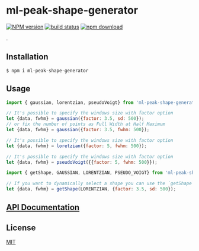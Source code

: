 # ml-peak-shape-generator

[![NPM version][npm-image]][npm-url]
[![build status][ci-image]][ci-url]
[![npm download][download-image]][download-url]

.

## Installation

`$ npm i ml-peak-shape-generator`

## Usage

```js
import { gaussian, lorentzian, pseudoVoigt} from 'ml-peak-shape-generator';

// It's possible to specify the windows size with factor option
let {data, fwhm} = gaussian({factor: 3.5, sd: 500});
// or fix the number of points as Full Width at Half Maximum
let {data, fwhm} = gaussian({factor: 3.5, fwhm: 500});

// It's possible to specify the windows size with factor option
let {data, fwhm} = loretzian({factor: 5, fwhm: 500});

// It's possible to specify the windows size with factor option
let {data, fwhm} = pseudoVoigt({{factor: 5, fwhm: 500}});
```

```js
import { getShape, GAUSSIAN, LORENTZIAN, PSEUDO_VOIGT} from 'ml-peak-shape-generator';

// If you want to dynamically select a shape you can use the `getShape` method.
let {data, fwhm} = getShape(LORENTZIAN, {factor: 3.5, sd: 500});

```




## [API Documentation](https://mljs.github.io/peak-shape-generator/)

## License

[MIT](./LICENSE)

[npm-image]: https://img.shields.io/npm/v/ml-peak-shape-generator.svg
[npm-url]: https://www.npmjs.com/package/ml-peak-shape-generator
[ci-image]: https://github.com/mljs/peak-shape-generator/workflows/Node.js%20CI/badge.svg?branch=master
[ci-url]: https://github.com/mljs/peak-shape-generator/actions?query=workflow%3A%22Node.js+CI%22
[download-image]: https://img.shields.io/npm/dm/ml-peak-shape-generator.svg
[download-url]: https://www.npmjs.com/package/ml-peak-shape-generator
